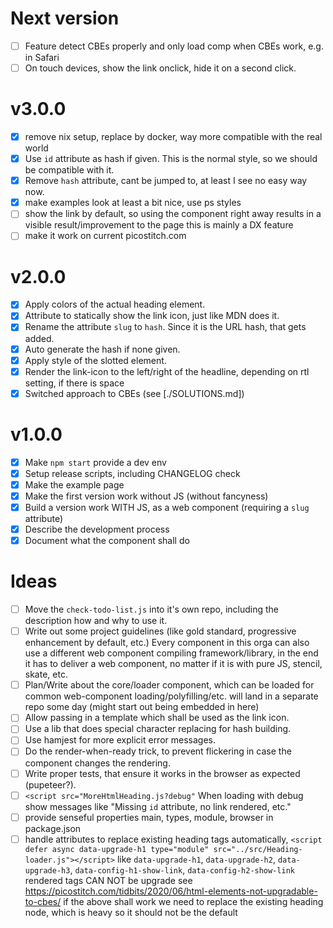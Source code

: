 # Next version
- [ ] Feature detect CBEs properly and only load comp when CBEs work, e.g. in Safari
- [ ] On touch devices, show the link onclick, hide it on a second click.

# v3.0.0

- [x] remove nix setup, replace by docker, way more compatible with the real world
- [x] Use `id` attribute as hash if given. This is the normal style, so we should be compatible with it.
- [x] Remove `hash` attribute, cant be jumped to, at least I see no easy way now.
- [x] make examples look at least a bit nice, use ps styles
- [ ] show the link by default, so using the component right away results in a visible result/improvement to the page
      this is mainly a DX feature
- [ ] make it work on current picostitch.com

# v2.0.0

- [x] Apply colors of the actual heading element.
- [x] Attribute to statically show the link icon, just like MDN does it.
- [x] Rename the attribute `slug` to `hash`. Since it is the URL hash, that gets added.
- [x] Auto generate the hash if none given.
- [x] Apply style of the slotted element.
- [x] Render the link-icon to the left/right of the headline, depending on rtl setting, if there is space
- [x] Switched approach to CBEs (see [./SOLUTIONS.md])

# v1.0.0

- [x] Make `npm start` provide a dev env
- [x] Setup release scripts, including CHANGELOG check
- [x] Make the example page
- [x] Make the first version work without JS (without fancyness)
- [x] Build a version work WITH JS, as a web component (requiring a `slug` attribute)
- [x] Describe the development process
- [x] Document what the component shall do

# Ideas
- [ ] Move the `check-todo-list.js` into it's own repo, including the description how and why to use it.
- [ ] Write out some project guidelines (like gold standard, progressive enhancement by default, etc.)
      Every component in this orga can also use a different web component compiling framework/library, in the
      end it has to deliver a web component, no matter if it is with pure JS, stencil, skate, etc.
- [ ] Plan/Write about the core/loader component, which can be loaded for common web-component loading/polyfilling/etc.
      will land in a separate repo some day (might start out being embedded in here)
- [ ] Allow passing in a template which shall be used as the link icon.
- [ ] Use a lib that does special character replacing for hash building.
- [ ] Use hamjest for more explicit error messages.
- [ ] Do the render-when-ready trick, to prevent flickering in case the component changes the rendering.
- [ ] Write proper tests, that ensure it works in the browser as expected (pupeteer?).
- [ ] `<script src="MoreHtmlHeading.js?debug"` When loading with debug show messages like "Missing `id` attribute, no link rendered, etc." 
- [ ] provide senseful properties main, types, module, browser in package.json
- [ ] handle attributes to replace existing heading tags automatically,
      `<script defer async data-upgrade-h1 type="module" src="../src/Heading-loader.js"></script>` 
      like `data-upgrade-h1`, `data-upgrade-h2`, `data-upgrade-h3`,
      `data-config-h1-show-link`, `data-config-h2-show-link`
      rendered tags CAN NOT be upgrade see https://picostitch.com/tidbits/2020/06/html-elements-not-upgradable-to-cbes/
      if the above shall work we need to replace the existing heading node, which is heavy
      so it should not be the default
